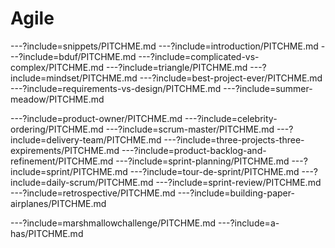# Agile

---?include=snippets/PITCHME.md
---?include=introduction/PITCHME.md
---?include=bduf/PITCHME.md
---?include=complicated-vs-complex/PITCHME.md
---?include=triangle/PITCHME.md
---?include=mindset/PITCHME.md
---?include=best-project-ever/PITCHME.md
---?include=requirements-vs-design/PITCHME.md
---?include=summer-meadow/PITCHME.md

---?include=product-owner/PITCHME.md
---?include=celebrity-ordering/PITCHME.md
---?include=scrum-master/PITCHME.md
---?include=delivery-team/PITCHME.md
---?include=three-projects-three-expirements/PITCHME.md
---?include=product-backlog-and-refinement/PITCHME.md
---?include=sprint-planning/PITCHME.md
---?include=sprint/PITCHME.md
---?include=tour-de-sprint/PITCHME.md
---?include=daily-scrum/PITCHME.md
---?include=sprint-review/PITCHME.md
---?include=retrospective/PITCHME.md
---?include=building-paper-airplanes/PITCHME.md

---?include=marshmallowchallenge/PITCHME.md
---?include=a-has/PITCHME.md
